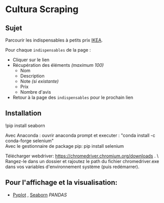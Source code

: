 # Cultura Scraping

## Sujet
Parcourir les indispensables à petits prix [IKEA](https://www.ikea.com/fr/fr/campaigns/les-indispensables-a-petits-prix-pub0d9cd6c0?icid=fr|20210315|menu|indispensables).

Pour chaque `indispensables` de la page :
- Cliquer sur le lien
- Récupération des éléments *(maximum 100)*
    - Nom
    - Description
    - Note *(si existante)*
    - Prix
    - Nombre d'avis
- Retour à la page des `indispensables` pour le prochain lien

## Installation
!pip install seaborn

Avec Anaconda : ouvrir anaconda prompt et executer : "conda install -c conda-forge selenium" \
Avec le gestionnaire de package pip:  pip install selenium

Télécharger webdriver: https://chromedriver.chromium.org/downloads . \ 
Rangez-le dans un dossier et rajoutez le path du fichier chromedriver.exe dans vos variables d'environnement système (puis redémarrer).

## Pour l'affichage et la visualisation:
- [Pyplot](https://pandas.pydata.org/pandas-docs/stable/user_guide/visualization.html) , [Seaborn](https://seaborn.pydata.org/introduction.html) *PANDAS*